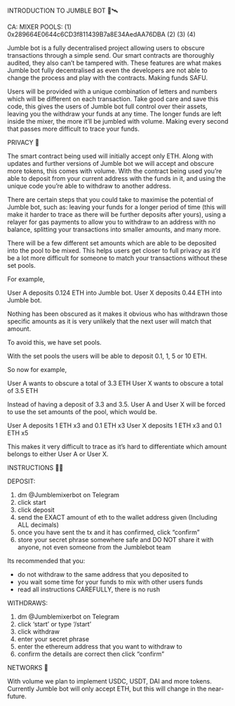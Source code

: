 INTRODUCTION TO JUMBLE BOT 🤖🛰️

CA: 
MIXER POOLS: 
(1) 0x289664E0644c6CD3f811439B7a8E34AedAA76DBA
(2)
(3)
(4) 

Jumble bot is a fully decentralised project allowing users to obscure transactions through a simple send. 
Our smart contracts are thoroughly audited, they also can’t be tampered with. These features are what makes Jumble bot fully decentralised as even the developers are not able to change the process and play with the contracts. Making funds SAFU.

Users will be provided with a unique combination of letters and numbers which will be different on each transaction. Take good care and save this code, this gives the users of Jumble bot full control over their assets, leaving you the withdraw your funds at any time. The longer funds are left inside the mixer, the more it’ll be jumbled with volume. Making every second that passes more difficult to trace your funds.

PRIVACY 🤫

The smart contract being used will initially accept only ETH. Along with updates and further versions of Jumble bot we will accept and obscure more tokens, this comes with volume. With the contract being used you’re able to deposit from your current address with the funds in it, and using the unique code you’re able to withdraw to another address. 

There are certain steps that you could take to maximise the potential of Jumble bot, such as: leaving your funds for a longer period of time (this will make it harder to trace as there will be further deposits after yours), using a relayer for gas payments to allow you to withdraw to an address with no balance, splitting your transactions into smaller amounts, and many more. 

There will be a few different set amounts which are able to be deposited into the pool to be mixed. This helps users get closer to full privacy as it’d be a lot more difficult for someone to match your transactions without these set pools. 

For example,

User A deposits 0.124 ETH into Jumble bot.
User X deposits 0.44 ETH into Jumble bot.

Nothing has been obscured as it makes it obvious who has withdrawn those specific amounts as it is very unlikely that the next user will match that amount.

To avoid this, we have set pools.

With the set pools the users will be able to deposit 0.1, 1, 5 or 10 ETH.

So now for example,

User A wants to obscure a total of 3.3 ETH
User X wants to obscure a total of 3.5 ETH

Instead of having a deposit of 3.3 and 3.5. User A and User X will be forced to use the set amounts of the pool, which would be.

User A deposits 1 ETH x3 and 0.1 ETH x3
User X deposits 1 ETH x3 and 0.1 ETH x5

This makes it very difficult to trace as it’s hard to differentiate which amount belongs to either User A or User X.

INSTRUCTIONS 👨‍🏫

DEPOSIT:
1) dm @Jumblemixerbot on Telegram
2) click start
3) click deposit
4) send the EXACT amount of eth to the wallet address given (Including ALL decimals)
5) once you have sent the tx and it has confirmed, click “confirm”
6) store your secret phrase somewhere safe and DO NOT share it with anyone, not even someone from the Jumblebot team

Its recommended that you:

- do not withdraw to the same address that you deposited to
- you wait some time for your funds to mix with other users funds
- read all instructions CAREFULLY, there is no rush

  
WITHDRAWS:

1) dm @Jumblemixerbot on Telegram
2) click ‘start’ or type ‘/start’
3) click withdraw
4) enter your secret phrase 
5) enter the ethereum address that you want to withdraw to
6) confirm the details are correct then click “confirm”

NETWORKS 📡

With volume we plan to implement USDC, USDT, DAI and more tokens. Currently Jumble bot will only accept ETH, but this will change in the near-future.
